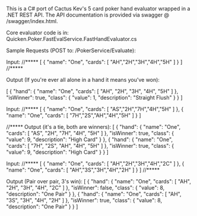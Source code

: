 This is a C# port of Cactus Kev's 5 card poker hand evaluator wrapped in a .NET REST API.  The API documentation is provided via swagger @ /swagger/index.html.

Core evaluator code is in: Quicken.Poker.FastEvalService.FastHandEvaluator.cs

Sample Requests (POST to: /PokerService/Evaluate):

Input:
//*****
[
  {
    "name": "One",
    "cards": [
      "AH","2H","3H","4H","5H"
    ]
  }
]
//*****

Output (If you're ever all alone in a hand it means you've won):

[
  {
    "hand": {
      "name": "One",
      "cards": [
        "AH",
        "2H",
        "3H",
        "4H",
        "5H"
      ]
    },
    "isWinner": true,
    "class": {
      "value": 1,
      "description": "Straight Flush"
    }
  }
]

Input:
//*****
[
  {
    "name": "One",
    "cards": [
      "AS","2H","7H","4H","5H"
    ]
  },
{
    "name": "One",
    "cards": [
      "7H","2S","AH","4H","5H"
    ]
  }
]

//*****
Output (it's a tie, both are winners):
[
  {
    "hand": {
      "name": "One",
      "cards": [
        "AS",
        "2H",
        "7H",
        "4H",
        "5H"
      ]
    },
    "isWinner": true,
    "class": {
      "value": 9,
      "description": "High Card"
    }
  },
  {
    "hand": {
      "name": "One",
      "cards": [
        "7H",
        "2S",
        "AH",
        "4H",
        "5H"
      ]
    },
    "isWinner": true,
    "class": {
      "value": 9,
      "description": "High Card"
    }
  }
]

Input:
//*****
[
  {
    "name": "One",
    "cards": [
      "AH","2H","3H","4H","2C"
    ]
  },
{
    "name": "One",
    "cards": [
      "AH","3S","3H","4H","2H"
    ]
  }
]
//*****

Output (Pair over pair, 3's win):
[
  {
    "hand": {
      "name": "One",
      "cards": [
        "AH",
        "2H",
        "3H",
        "4H",
        "2C"
      ]
    },
    "isWinner": false,
    "class": {
      "value": 8,
      "description": "One Pair"
    }
  },
  {
    "hand": {
      "name": "One",
      "cards": [
        "AH",
        "3S",
        "3H",
        "4H",
        "2H"
      ]
    },
    "isWinner": true,
    "class": {
      "value": 8,
      "description": "One Pair"
    }
  }
]